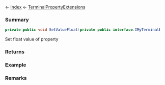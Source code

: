← [Index](Api-Index) ← [TerminalPropertyExtensions](Sandbox.ModAPI.Interfaces.TerminalPropertyExtensions)

### Summary

```csharp
private public void SetValueFloat(private public interface.IMyTerminalBlock block, string propertyId, float value)
```

Set float value of property

### Returns

### Example

### Remarks

